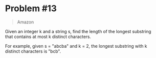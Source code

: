 # Problem #13

> Amazon

Given an integer k and a string s, find the length of the longest substring that contains
at most k distinct characters.

For example, given s = "abcba" and k = 2, the longest substring with k distinct characters is "bcb".
